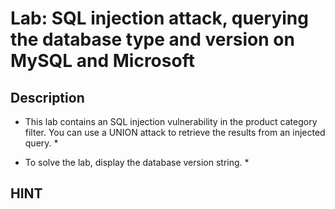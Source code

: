 # Lab: SQL injection attack, querying the database type and version on MySQL and Microsoft

## Description

* This lab contains an SQL injection vulnerability in the product category filter. You can use a UNION attack to retrieve the results from an injected query. *

* To solve the lab, display the database version string. *

## HINT

